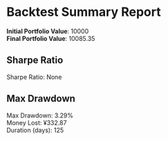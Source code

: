# Backtest Summary Report

**Initial Portfolio Value**: 10000  
**Final Portfolio Value**: 10085.35

## Sharpe Ratio
Sharpe Ratio: None

## Max Drawdown
Max Drawdown: 3.29%  
Money Lost: ¥332.87  
Duration (days): 125
